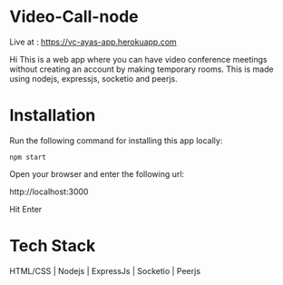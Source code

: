 # Video-Call-node

Live at : https://vc-ayas-app.herokuapp.com

Hi This is a web app where you can have video conference meetings without creating an account by making temporary rooms. This is made using nodejs, expressjs, socketio and peerjs.

# Installation

Run the following command for installing this app locally:

`npm start`

Open your browser and enter the following url:

http://localhost:3000

Hit Enter

# Tech Stack

HTML/CSS | Nodejs | ExpressJs | Socketio | Peerjs
